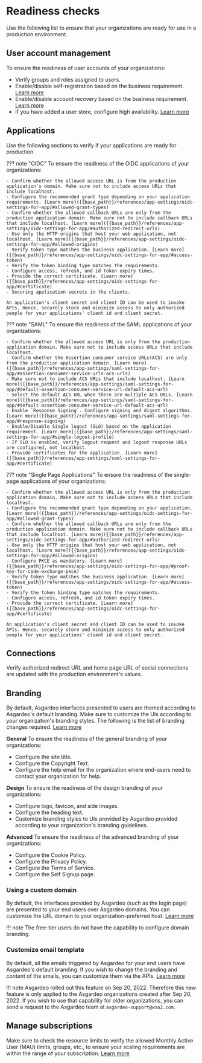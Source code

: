 # Readiness checks
Use the following list to ensure that your organizations are ready for use in a production environment.

## User account management
To ensure the readiness of user accounts of your organizations:

- Verify groups and roles assigned to users.
- Enable/disable self-registration based on the business requirement. [Learn more]({{base_path}}/guides/user-accounts/configure-self-registration/)
- Enable/disable account recovery based on the business requirement. [Learn more]({{base_path}}/guides/user-accounts/password-recovery/)
- If you have added a user store, configure high availability. [Learn more]({{base_path}}/guides/users/user-stores/)

## Applications
Use the following sections to verify if your applications are ready for production.

??? note "OIDC"
    To ensure the readiness of the OIDC applications of your organizations:

    - Confirm whether the allowed access URL is from the production application's domain. Make sure not to include access URLs that include localhost.
    - Configure the recommended grant type depending on your application requirements. [Learn more]({{base_path}}/references/app-settings/oidc-settings-for-app/#allowed-grant-types)
    - Confirm whether the allowed callback URLs are only from the production application domain. Make sure not to include callback URLs that include localhost. [Learn more]({{base_path}}/references/app-settings/oidc-settings-for-app/#authorized-redirect-urls)
    - Use only the HTTP origins that host your web application, not localhost. [Learn more]({{base_path}}/references/app-settings/oidc-settings-for-app/#allowed-origins)
    - Verify token type matches the business application. [Learn more]({{base_path}}/references/app-settings/oidc-settings-for-app/#access-token)
    - Verify the token binding type matches the requirements.
    - Configure access, refresh, and id token expiry times.
    - Provide the correct certificate. [Learn more]({{base_path}}/references/app-settings/oidc-settings-for-app/#certificate)
    - Securing application secrets in the clients.

    An application's client secret and client ID can be used to invoke APIs. Hence, securely store and minimize access to only authorized people for your applications' client id and client secret.

??? note "SAML"
    To ensure the readiness of the SAML applications of your organizations:

    - Confirm whether the allowed access URL is only from the production application domain. Make sure not to include access URLs that include localhost.
    - Confirm whether the Assertion consumer service URLs(ACS) are only from the production application domain. [Learn more]({{base_path}}/references/app-settings/saml-settings-for-app/#assertion-consumer-service-urls-acs-urls)
    - Make sure not to include ACS URLs that include localhost. [Learn more]({{base_path}}/references/app-settings/saml-settings-for-app/#default-assertion-consumer-service-url-default-acs-url)
    - Select the default ACS URL when there are multiple ACS URLs. [Learn more]({{base_path}}/references/app-settings/saml-settings-for-app/#default-assertion-consumer-service-url-default-acs-url)
    - Enable `Response Signing`. Configure signing and digest algorithms. [Learn more]({{base_path}}/references/app-settings/saml-settings-for-app/#response-signing)
    - Enable/Disable Single logout (SLO) based on the application requirement. [Learn more]({{base_path}}/references/app-settings/saml-settings-for-app/#single-logout-profile)
    - If SLO is enabled, verify logout request and logout response URLs are configured, not localhost.
    - Provide certificates for the application. [Learn more]({{base_path}}/references/app-settings/saml-settings-for-app/#certificate)

??? note "Single Page Applications"
    To ensure the readiness of the single-page applications of your organizations:

    - Confirm whether the allowed access URL is only from the production application domain. Make sure not to include access URLs that include localhost.
    - Configure the recommended grant type depending on your application. [Learn more]({{base_path}}/references/app-settings/oidc-settings-for-app/#allowed-grant-types)
    - Confirm whether the allowed callback URLs are only from the production application domain. Make sure not to include callback URLs that include localhost. [Learn more]({{base_path}}/references/app-settings/oidc-settings-for-app/#authorized-redirect-urls)
    - Use only the HTTP origins that host your web application, not localhost. [Learn more]({{base_path}}/references/app-settings/oidc-settings-for-app/#allowed-origins)
    - Configure PKCE as mandatory. [Learn more]({{base_path}}/references/app-settings/oidc-settings-for-app/#proof-key-for-code-exchange-pkce)
    - Verify token type matches the business application. [Learn more]({{base_path}}/references/app-settings/oidc-settings-for-app/#access-token)
    - Verify the token binding type matches the requirements.
    - Configure access, refresh, and id token expiry times.
    - Provide the correct certificate. [Learn more]({{base_path}}/references/app-settings/oidc-settings-for-app/#certificate)

    An application's client secret and client ID can be used to invoke APIs. Hence, securely store and minimize access to only authorized people for your applications' client id and client secret.

## Connections
Verify authorized redirect URL and home page URL of social connections are updated with the production environment's values.

## Branding
By default, Asgardeo interfaces presented to users are themed according to Asgardeo's default branding. Make sure to customize the UIs according to your organization's branding styles. The following is the list of branding changes required. [Learn more]({{base_path}}/guides/branding/configure-ui-branding/)

**General**
To ensure the readiness of the general branding of your organizations:

- Configure the site title.
- Configure the Copyright Text.
- Configure the help email for the organization where end-users need to contact your organization for help.

**Design**
To ensure the readiness of the design branding of your organizations:

- Configure logo, favicon, and side images.
- Configure the heading text.
- Customize branding styles to UIs provided by Asgardeo provided according to your organization's branding guidelines.

**Advanced**
To ensure the readiness of the advanced branding of your organizations:

- Configure the Cookie Policy.
- Configure the Privacy Policy.
- Configure the Terms of Service.
- Configure the Self Signup page.

### Using a custom domain
By default, the interfaces provided by Asgardeo (such as the login page) are presented to your end users over Asgardeo domains. You can customize the URL domain to your organization-preferred host. [Learn more]({{base_path}}/guides/branding/configure-custom-domains/)

!!! note
    The free-tier users do not have the capability to configure domain branding.

### Customize email template
By default, all the emails triggered by Asgardeo for your end users have Asgardeo's default branding. If you wish to change the branding and content of the emails, you can customize them via the APIs. [Learn more]({{base_path}}/apis/email-template/#/operations/updateEmailTemplate)

!!! note
    Asgardeo rolled out this feature on Sep 20, 2022. Therefore this new feature is only applied to the Asgardeo organizations created after Sep 20, 2022.
    If you wish to use that capability for older organizations, you can send a request to the Asgardeo team at `asgardeo-support@wso2.com`.

## Manage subscriptions
Make sure to check the resource limits to verify the allowed Monthly Active User (MAU) limits, groups, etc., to ensure your scaling requirements are within the range of your subscription. [Learn more]({{base_path}}/guides/your-asgardeo/subscribe-to-asgardeo/)